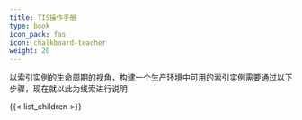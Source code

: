 ```yaml
---
title: TIS操作手册
type: book
icon_pack: fas
icon: chalkboard-teacher
weight: 20
---
```


以索引实例的生命周期的视角，构建一个生产环境中可用的索引实例需要通过以下步骤，现在就以此为线索进行说明

{{< list_children >}}
